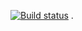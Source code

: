 [![Build status](https://ci.appveyor.com/api/projects/status/gfvx011cu75n3fye/branch/main?svg=true)](https://ci.appveyor.com/project/lewkAa/api/branch/main)
.